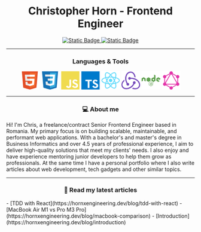 <h1 align='center'>Christopher Horn - Frontend Engineer</h1>
<p align="center">
    <a href="https://hornxengineering.dev">
        <img alt="Static Badge" src="https://img.shields.io/badge/hornxengineering.dev-blue?style=for-the-badge&logo=homepage&logoColor=darkblue">
    </a>
    <a href="https://www.linkedin.com/in/christopher-horn-a559b9175">
        <img alt="Static Badge" src="https://img.shields.io/badge/-%40christopher_horn-blue?style=for-the-badge&logo=linkedin&logoSize=auto&labelColor=linkedin&color=%230e76a8">
    </a>
</p>
<hr>
<h3 align="center">Languages & Tools</h3>

<p align="center">
    <a href="https://www.w3.org/html/" target="_blank"><img alt="HTML5" width="50px" height="50px" src="https://raw.githubusercontent.com/devicons/devicon/master/icons/html5/html5-original.svg" /></a>
    <a href="https://www.w3schools.com/css/" target="_blank"><img alt="CSS3" width="50px" height="50px" src="https://raw.githubusercontent.com/devicons/devicon/master/icons/css3/css3-original.svg" /></a>
    <a href="https://www.javascript.com/" target="_blank"><img alt="JavaScript" width="50px" height="50px" src="https://raw.githubusercontent.com/devicons/devicon/master/icons/javascript/javascript-plain.svg" /></a>
    <a href="https://www.typescriptlang.org/" target="_blank"><img alt="TypeScript" width="50px" height="50px" src="https://raw.githubusercontent.com/devicons/devicon/master/icons/typescript/typescript-plain.svg" /></a>
    <a href="https://reactjs.org/" target="_blank"><img alt="ReactJS" width="50px" height="50px" src="https://raw.githubusercontent.com/devicons/devicon/master/icons/react/react-original.svg" /></a>
    <a href="https://redux.js.org/" target="_blank"><img alt="ReduxJS" width="50px" height="50px" src="https://raw.githubusercontent.com/devicons/devicon/master/icons/redux/redux-original.svg" /></a>
    <a href="https://nodejs.org/en/" target="_blank"><img alt="NodeJS" width="50px" height="50px" src="https://raw.githubusercontent.com/devicons/devicon/master/icons/nodejs/nodejs-plain-wordmark.svg" /></a>
    <a href="https://graphql.org/" target="_blank"><img alt="GraphQL" width="50px" height="50px" src="https://raw.githubusercontent.com/devicons/devicon/master/icons/graphql/graphql-plain.svg" /></a>
</p>

<hr>
<h3 align='center'>💻 About me</h3>
<div>Hi! I'm Chris, a freelance/contract Senior Frontend Engineer based in Romania. My primary focus is on building scalable, maintainable, and performant web applications. With a bachelor's and master's degree in Business Informatics and over 4.5 years of
    professional experience, I aim to deliver high-quality solutions that meet my clients' needs. I also enjoy and have experience mentoring junior developers to help them grow as professionals. At the same time I have a personal portfolio where I also
    write articles about web development, tech gadgets and other similar topics.</div>

<hr>
<h3 align='center'>📰 Read my latest articles</h3>
<!-- BLOG-POST-LIST:START -->
- [TDD with React](https://hornxengineering.dev/blog/tdd-with-react)
- [MacBook Air M1 vs Pro M3 Pro](https://hornxengineering.dev/blog/macbook-comparison)
- [Introduction](https://hornxengineering.dev/blog/introduction)
<!-- BLOG-POST-LIST:END -->
